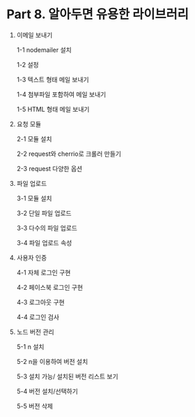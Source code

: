 # Part 8. 알아두면 유용한 라이브러리

1. 이메일 보내기

    1-1 nodemailer 설치

    1-2 설정

    1-3 텍스트 형태 메일 보내기

    1-4 첨부파일 포함하여 메일 보내기

    1-5 HTML 형태 메일 보내기

2. 요청 모듈

    2-1 모듈 설치

    2-2 request와 cherrio로 크롤러 만들기

    2-3 request 다양한 옵션

3. 파일 업로드

    3-1 모듈 설치

    3-2 단일 파일 업로드

    3-3 다수의 파일 업로드

    3-4 파일 업로드 속성

4. 사용자 인증

    4-1 자체 로그인 구현

    4-2 페이스북 로그인 구현

    4-3 로그아웃 구현

    4-4 로그인 검사

5. 노드 버전 관리

    5-1 n 설치
    
    5-2 n을 이용하여 버전 설치

    5-3 설치 가능/ 설치된 버전 리스트 보기

    5-4 버전 설치/선택하기

    5-5 버전 삭제
